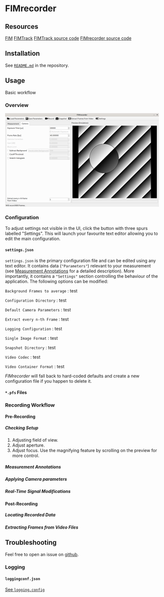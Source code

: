 # FIMrecorder

## Resources
[FIM](https://www.uni-muenster.de/PRIA/en/FIM/index.html)
[FIMTrack](https://www.uni-muenster.de/PRIA/en/FIM/download.shtml)
[FIMTrack source code](https://github.com/i-git/FIMTrack)
[FIMrecorder source code](https://github.com/fncnt/fimrecorder)

## Installation
See [`README.md`](https://github.com/fncnt/fimrecorder/blob/master/README.md) in the repository. 

## Usage
Basic workflow

### Overview
![overview_lens.png](res/overview_lens.png)

### Configuration
To adjust settings not visible in the UI, click the button with three spurs labelled "Settings". This will launch your favourite text editor allowing you to edit the main configuration.

#### `settings.json`
`settings.json` is the primary configuration file and can be edited using any text editor. It contains data (`"Parameters"`) relevant to  your measurement (see [Measurement Annotations](#measurement-annotations) for a detailed description).
More importantly, it contains a `"Settings"` section controlling the behaviour of the application.
The following options can be modified:

`Background Frames to average`
:    test 

`Configuration Directory`
:	test

`Default Camera Parameters`
: test

`Extract every n-th Frame`
: test

`Logging Configuration`
: test

`Single Image Format`
: test

`Snapshot Directory`
: test

`Video Codec`
: test

`Video Container Format`
: test

*FIMrecorder* will fall back to hard-coded defaults and create a new configuration file if you happen to delete it.

#### `*.pfs` Files

### Recording Workflow

#### Pre-Recording

##### Checking Setup
1. Adjusting field of view.
2. Adjust aperture.
3. Adjust focus. Use the magnifying feature by scrolling on the preview for more control.


##### Measurement Annotations

##### Applying Camera parameters

##### Real-Time Signal Modifications

#### Post-Recording

##### Locating Recorded Data

##### Extracting Frames from Video Files

## Troubleshooting
Feel free to open an issue on [github](https://github.com/fncnt/fimrecorder/issues/new).
### Logging

#### `loggingconf.json`
[See `logging.config`](https://docs.python.org/3.6/howto/logging-cookbook.html#an-example-dictionary-based-configuration)
